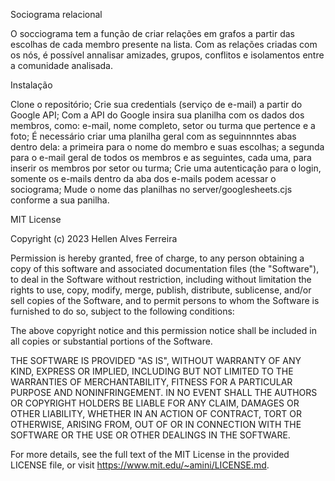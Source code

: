 Sociograma relacional

O socciograma tem a função de criar relações em grafos a partir das escolhas de cada membro presente na lista. 
Com as relações criadas com os nós, é possível annalisar amizades, grupos, conflitos e isolamentos entre a comunidade analisada.

Instalação

Clone o repositório;
Crie sua credentials (serviço de e-mail) a partir do Google API;
Com a API do Google insira sua planilha com os dados dos membros, como: e-mail, nome completo, setor ou turma que pertence e a foto;
É necessário criar uma planilha geral com as seguinnnntes abas dentro dela: a primeira para o nome do membro e suas escolhas; a segunda
para o e-mail geral de todos os membros e as seguintes, cada uma, para inserir os membros por setor ou turma;
Crie uma autenticação para o login, somente os e-mails dentro da aba dos e-mails podem acessar o sociograma;
Mude o nome das planilhas no server/googlesheets.cjs conforme a sua panilha.

MIT License

Copyright (c) 2023 Hellen Alves Ferreira

Permission is hereby granted, free of charge, to any person obtaining a copy
of this software and associated documentation files (the "Software"), to deal
in the Software without restriction, including without limitation the rights
to use, copy, modify, merge, publish, distribute, sublicense, and/or sell
copies of the Software, and to permit persons to whom the Software is
furnished to do so, subject to the following conditions:

The above copyright notice and this permission notice shall be included in all
copies or substantial portions of the Software.

THE SOFTWARE IS PROVIDED "AS IS", WITHOUT WARRANTY OF ANY KIND, EXPRESS OR
IMPLIED, INCLUDING BUT NOT LIMITED TO THE WARRANTIES OF MERCHANTABILITY,
FITNESS FOR A PARTICULAR PURPOSE AND NONINFRINGEMENT. IN NO EVENT SHALL THE
AUTHORS OR COPYRIGHT HOLDERS BE LIABLE FOR ANY CLAIM, DAMAGES OR OTHER
LIABILITY, WHETHER IN AN ACTION OF CONTRACT, TORT OR OTHERWISE, ARISING FROM,
OUT OF OR IN CONNECTION WITH THE SOFTWARE OR THE USE OR OTHER DEALINGS IN THE
SOFTWARE.

For more details, see the full text of the MIT License in the provided
LICENSE file, or visit https://www.mit.edu/~amini/LICENSE.md.

